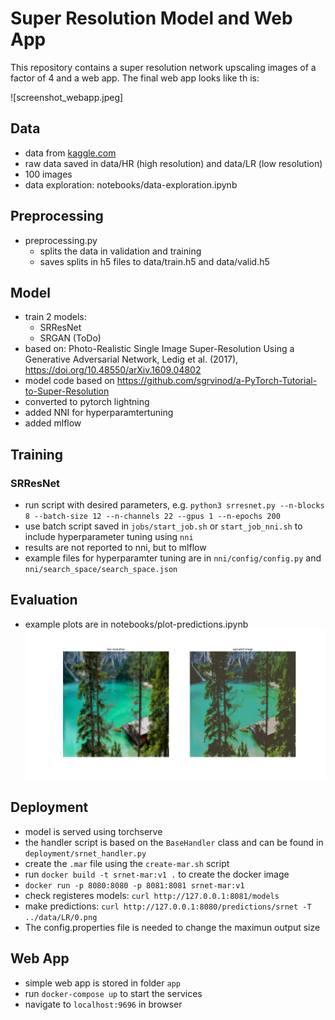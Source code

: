 # Super Resolution Model and Web App

This repository contains a super resolution network upscaling images of a factor of 4 and a web app. The final web app looks like th
is:

![screenshot_webapp.jpeg]

## Data
* data from [kaggle.com](https://www.kaggle.com/datasets/akhileshdkapse/super-image-resolution)
* raw data saved in data/HR (high resolution) and data/LR (low resolution)
* 100 images
* data exploration: notebooks/data-exploration.ipynb 

## Preprocessing
* preprocessing.py
    * splits the data in validation and training
    * saves splits in h5 files to data/train.h5 and data/valid.h5

## Model
* train 2 models:
    * SRResNet
    * SRGAN (ToDo)
* based on: Photo-Realistic Single Image Super-Resolution Using a Generative Adversarial Network, Ledig et al. (2017), https://doi.org/10.48550/arXiv.1609.04802
* model code based on https://github.com/sgrvinod/a-PyTorch-Tutorial-to-Super-Resolution
* converted to pytorch lightning
* added NNI for hyperparamtertuning
* added mlflow

## Training 
### SRResNet
* run script with desired parameters, e.g. ```python3 srresnet.py --n-blocks 8 --batch-size 12 --n-channels 22 --gpus 1 --n-epochs 200```
* use batch script saved in ```jobs/start_job.sh``` or ```start_job_nni.sh``` to include hyperparameter tuning using ```nni```
* results are not reported to nni, but to mlflow
* example files for hyperparamter tuning are in ```nni/config/config.py``` and ```nni/search_space/search_space.json```

## Evaluation 
* example plots are in notebooks/plot-predictions.ipynb
![example prediction](notebooks/example_prediction.png)

## Deployment
* model is served using torchserve
* the handler script is based on the ```BaseHandler``` class and can be found in ```deployment/srnet_handler.py```
* create the ```.mar``` file using the ```create-mar.sh``` script
* run ```docker build -t srnet-mar:v1 .``` to create the docker image
* ```docker run -p 8080:8080 -p 8081:8081 srnet-mar:v1```
* check registeres models: ```curl http://127.0.0.1:8081/models```
* make predictions: ```curl http://127.0.0.1:8080/predictions/srnet -T ../data/LR/0.png``` 
* The config.properties file is needed to change the maximun output size

## Web App
* simple web app is stored in folder ```app```
* run ```docker-compose up``` to start the services
* navigate to ```localhost:9696``` in browser

